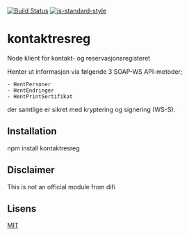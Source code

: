 [![Build Status](https://travis-ci.org/telemark/node-kontaktresreg.svg?branch=master)](https://travis-ci.org/telemark/node-kontaktresreg)
[![js-standard-style](https://img.shields.io/badge/code%20style-standard-brightgreen.svg?style=flat)](https://github.com/feross/standard)

# kontaktresreg

Node klient for kontakt- og reservasjonsregisteret

Henter ut informasjon via følgende 3 SOAP-WS API-metoder;

	- HentPersoner
	- HentEndringer
	- HentPrintSertifikat
der samtlige er sikret med kryptering og signering (WS-S).

## Installation

npm install kontaktresreg

## Disclaimer

This is not an official module from difi

## Lisens

[MIT](LICENSE)
